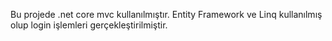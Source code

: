 Bu projede .net core mvc kullanılmıştır. Entity Framework ve Linq kullanılmış olup login işlemleri gerçekleştirilmiştir.
